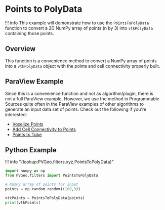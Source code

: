# Points to PolyData

!!! info
    This example will demonstrate how to use the `PointsToPolyData` function to convert a 2D NumPy array of points (n by 3) into `vtkPolyData` containing those points.

## Overview
This function is a convenience method to convert a NumPy array of points into a `vtkPolyData` object with the points and cell connectivity properly built.


## ParaView Example

Since this is a convenience function and not as algorithm/plugin, there is not a full ParaView example. However, we use the method in Programmable Sources quite often in the ParaView examples of other algorithms to generate an input data set of points. Check out the following if you're interested:

- [Voxelize Points](voxelize-points.md)
- [Add Cell Connectivity to Points](add-cell-connectivity-to-points.md)
- [Points to Tube](points-to-tube.md)


## Python Example

!!! info "{lookup:PVGeo.filters.xyz.PointsToPolyData}"

```py
import numpy as np
from PVGeo.filters import PointsToPolyData

# NumPy array of points for input
points = np.random.random((100,3))

vtkPoints = PointsToPolyData(points)
print(vtkPoints)
```

